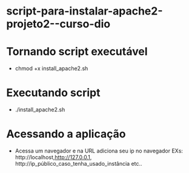 # script-para-instalar-apache2-projeto2--curso-dio
# Tornando script executável
- chmod +x install_apache2.sh
# Executando script
- ./install_apache2.sh
# Acessando a aplicação
- Acessa um navegador e na URL adiciona seu ip no navegador EXs: http://localhost,http://127.0.0.1, http://ip_público_caso_tenha_usado_instância etc..

